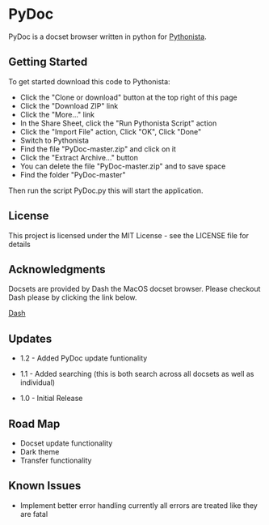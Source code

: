 # PyDoc
PyDoc is a docset browser written in python for [Pythonista](http://omz-software.com/pythonista/). 

## Getting Started
To get started download this code to Pythonista:
* Click the "Clone or download" button at the top right of this page
* Click the "Download ZIP" link
* Click the "More..." link
* In the Share Sheet, click the "Run Pythonista Script" action
* Click the "Import File" action, Click "OK", Click "Done"
* Switch to Pythonista
* Find the file "PyDoc-master.zip" and click on it
* Click the "Extract Archive..." button
* You can delete the file "PyDoc-master.zip" and to save space
* Find the folder "PyDoc-master"

Then run the script PyDoc.py this will start the application.

## License

This project is licensed under the MIT License - see the LICENSE file for details

## Acknowledgments

Docsets are provided by Dash the MacOS docset browser. Please checkout Dash please by clicking the link below.

[Dash](https://kapeli.com/dash)

## Updates

- 1.2 - Added PyDoc update funtionality

- 1.1 - Added searching (this is both search across all docsets as well as individual)

- 1.0 - Initial Release

## Road Map

- Docset update functionality
- Dark theme
- Transfer functionality

## Known Issues

- Implement better error handling currently all errors are treated like they are fatal
